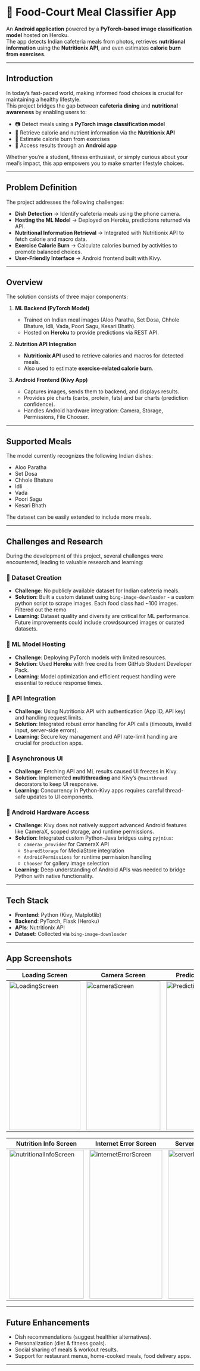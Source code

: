 # 🍴 Food-Court Meal Classifier App  

An **Android application** powered by a **PyTorch-based image classification model** hosted on Heroku.  
The app detects Indian cafeteria meals from photos, retrieves **nutritional information** using the **Nutritionix API**, and even estimates **calorie burn from exercises**.  

---

## Introduction
In today’s fast-paced world, making informed food choices is crucial for maintaining a healthy lifestyle.  
This project bridges the gap between **cafeteria dining** and **nutritional awareness** by enabling users to:  

- 📷 Detect meals using a **PyTorch image classification model**  
- 🥗 Retrieve calorie and nutrient information via the **Nutritionix API**  
- 🏃 Estimate calorie burn from exercises  
- 📱 Access results through an **Android app**  

Whether you’re a student, fitness enthusiast, or simply curious about your meal’s impact, this app empowers you to make smarter lifestyle choices.  

---

## Problem Definition
The project addresses the following challenges:  

- **Dish Detection** → Identify cafeteria meals using the phone camera.  
- **Hosting the ML Model** → Deployed on Heroku, predictions returned via API.  
- **Nutritional Information Retrieval** → Integrated with Nutritionix API to fetch calorie and macro data.  
- **Exercise Calorie Burn** → Calculate calories burned by activities to promote balanced choices.  
- **User-Friendly Interface** → Android frontend built with Kivy.  

---

## Overview
The solution consists of three major components:  

1. **ML Backend (PyTorch Model)**  
   - Trained on Indian meal images (Aloo Paratha, Set Dosa, Chhole Bhature, Idli, Vada, Poori Sagu, Kesari Bhath).  
   - Hosted on **Heroku** to provide predictions via REST API.  

2. **Nutrition API Integration**  
   - **Nutritionix API** used to retrieve calories and macros for detected meals.  
   - Also used to estimate **exercise-related calorie burn**.  

3. **Android Frontend (Kivy App)**  
   - Captures images, sends them to backend, and displays results.  
   - Provides pie charts (carbs, protein, fats) and bar charts (prediction confidence).  
   - Handles Android hardware integration: Camera, Storage, Permissions, File Chooser.  

---

## Supported Meals
The model currently recognizes the following Indian dishes:  
- Aloo Paratha  
- Set Dosa  
- Chhole Bhature  
- Idli  
- Vada  
- Poori Sagu  
- Kesari Bhath  

The dataset can be easily extended to include more meals.  

---

## Challenges and Research
During the development of this project, several challenges were encountered, leading to valuable research and learning:  

### 🔹 Dataset Creation
- **Challenge**: No publicly available dataset for Indian cafeteria meals.  
- **Solution**: Built a custom dataset using `bing-image-downloader` - a custom python script to scrape images. Each food class had ~100 images. Filtered out the remo
- **Learning**: Dataset quality and diversity are critical for ML performance. Future improvements could include crowdsourced images or curated datasets.  

### 🔹 ML Model Hosting
- **Challenge**: Deploying PyTorch models with limited resources.  
- **Solution**: Used **Heroku** with free credits from GitHub Student Developer Pack.  
- **Learning**: Model optimization and efficient request handling were essential to reduce response times.  

### 🔹 API Integration
- **Challenge**: Using Nutritionix API with authentication (App ID, API key) and handling request limits.  
- **Solution**: Integrated robust error handling for API calls (timeouts, invalid input, server-side errors).  
- **Learning**: Secure key management and API rate-limit handling are crucial for production apps.  

### 🔹 Asynchronous UI
- **Challenge**: Fetching API and ML results caused UI freezes in Kivy.  
- **Solution**: Implemented **multithreading** and Kivy’s `@mainthread` decorators to keep UI responsive.  
- **Learning**: Concurrency in Python-Kivy apps requires careful thread-safe updates to UI components.  

### 🔹 Android Hardware Access
- **Challenge**: Kivy does not natively support advanced Android features like CameraX, scoped storage, and runtime permissions.  
- **Solution**: Integrated custom Python-Java bridges using `pyjnius`:
  - `camerax_provider` for CameraX API  
  - `SharedStorage` for MediaStore integration  
  - `AndroidPermissions` for runtime permission handling  
  - `Chooser` for gallery image selection  
- **Learning**: Deep understanding of Android APIs was needed to bridge Python with native functionality.  

---

## Tech Stack
- **Frontend**: Python (Kivy, Matplotlib)  
- **Backend**: PyTorch, Flask (Heroku)  
- **APIs**: Nutritionix API  
- **Dataset**: Collected via `bing-image-downloader`  

---

## App Screenshots

| Loading Screen | Camera Screen | Prediction Screen |
|----------------|---------------|-------------------|
| <img width="191" height="398" alt="LoadingScreen" src="https://github.com/user-attachments/assets/336df945-955c-4b05-b32f-59c711164ed8" /> | <img width="199" height="398" alt="cameraScreen" src="https://github.com/user-attachments/assets/755a9245-5155-4174-ba1a-44966bc79fb4" /> | <img width="191" height="398" alt="PredictionScreen" src="https://github.com/user-attachments/assets/71cb0fa6-1f54-45a2-9c99-f06faee25b74" /> |

| Nutrition Info Screen | Internet Error Screen | Server Error Screen |
|------------------------|-----------------------|---------------------|
| <img width="200" height="398" alt="nutritionalInfoScreen" src="https://github.com/user-attachments/assets/78b7fb5e-3e27-4d5e-bf4c-b88127e8ecfc" /> | <img width="195" height="398" alt="internetErrorScreen" src="https://github.com/user-attachments/assets/c421c071-ce48-4c44-b501-02efca721fe7" /> | <img width="192" height="398" alt="serverErrorScreen" src="https://github.com/user-attachments/assets/2cb5110c-da51-4550-a28d-8fac1fc15f93" /> |

---

## Future Enhancements
- Dish recommendations (suggest healthier alternatives).  
- Personalization (diet & fitness goals).  
- Social sharing of meals & workout results.  
- Support for restaurant menus, home-cooked meals, food delivery apps.  

---



